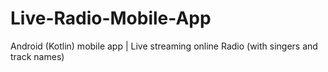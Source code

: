 # Live-Radio-Mobile-App
Android (Kotlin) mobile app | Live streaming online Radio (with singers and track names)
